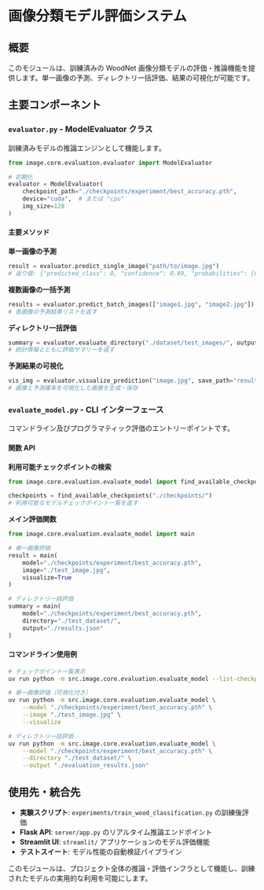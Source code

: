 # 画像分類モデル評価システム

## 概要

このモジュールは、訓練済みの WoodNet 画像分類モデルの評価・推論機能を提供します。単一画像の予測、ディレクトリ一括評価、結果の可視化が可能です。

## 主要コンポーネント

### `evaluator.py` - ModelEvaluator クラス

訓練済みモデルの推論エンジンとして機能します。

```python
from image.core.evaluation.evaluator import ModelEvaluator

# 初期化
evaluator = ModelEvaluator(
    checkpoint_path="./checkpoints/experiment/best_accuracy.pth",
    device="cuda",  # または "cpu"
    img_size=128
)
```

#### 主要メソッド

**単一画像の予測**

```python
result = evaluator.predict_single_image("path/to/image.jpg")
# 返り値: {"predicted_class": 0, "confidence": 0.89, "probabilities": [0.89, 0.08, 0.03]}
```

**複数画像の一括予測**

```python
results = evaluator.predict_batch_images(["image1.jpg", "image2.jpg"])
# 各画像の予測結果リストを返す
```

**ディレクトリ一括評価**

```python
summary = evaluator.evaluate_directory("./dataset/test_images/", output_file="results.json")
# 統計情報とともに評価サマリーを返す
```

**予測結果の可視化**

```python
vis_img = evaluator.visualize_prediction("image.jpg", save_path="result.png", show_image=True)
# 画像と予測確率を可視化した画像を生成・保存
```

### `evaluate_model.py` - CLI インターフェース

コマンドライン及びプログラマティック評価のエントリーポイントです。

#### 関数 API

**利用可能チェックポイントの検索**

```python
from image.core.evaluation.evaluate_model import find_available_checkpoints

checkpoints = find_available_checkpoints("./checkpoints/")
# 利用可能なモデルチェックポイント一覧を返す
```

**メイン評価関数**

```python
from image.core.evaluation.evaluate_model import main

# 単一画像評価
result = main(
    model="./checkpoints/experiment/best_accuracy.pth",
    image="./test_image.jpg",
    visualize=True
)

# ディレクトリ一括評価
summary = main(
    model="./checkpoints/experiment/best_accuracy.pth",
    directory="./test_dataset/",
    output="./results.json"
)
```

#### コマンドライン使用例

```bash
# チェックポイント一覧表示
uv run python -m src.image.core.evaluation.evaluate_model --list-checkpoints

# 単一画像評価（可視化付き）
uv run python -m src.image.core.evaluation.evaluate_model \
    --model "./checkpoints/experiment/best_accuracy.pth" \
    --image "./test_image.jpg" \
    --visualize

# ディレクトリ一括評価
uv run python -m src.image.core.evaluation.evaluate_model \
    --model "./checkpoints/experiment/best_accuracy.pth" \
    --directory "./test_dataset/" \
    --output "./evaluation_results.json"
```

## 使用先・統合先

- **実験スクリプト**: `experiments/train_wood_classification.py` の訓練後評価
- **Flask API**: `server/app.py` のリアルタイム推論エンドポイント
- **Streamlit UI**: `streamlit/` アプリケーションのモデル評価機能
- **テストスイート**: モデル性能の自動検証パイプライン

このモジュールは、プロジェクト全体の推論・評価インフラとして機能し、訓練されたモデルの実用的な利用を可能にします。
